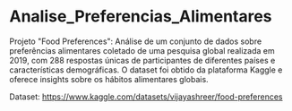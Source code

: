 # Analise_Preferencias_Alimentares
Projeto "Food Preferences": Análise de um conjunto de dados sobre preferências alimentares coletado de uma pesquisa global realizada em 2019, com 288 respostas únicas de participantes de diferentes países e características demográficas. O dataset foi obtido da plataforma Kaggle e oferece insights sobre os hábitos alimentares globais.

Dataset: https://www.kaggle.com/datasets/vijayashreer/food-preferences
